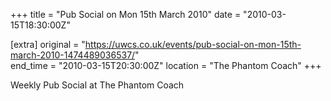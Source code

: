 +++
title = "Pub Social on Mon 15th March 2010"
date = "2010-03-15T18:30:00Z"

[extra]
original = "https://uwcs.co.uk/events/pub-social-on-mon-15th-march-2010-1474489036537/"    
end_time = "2010-03-15T20:30:00Z"
location = "The Phantom Coach"
+++

Weekly Pub Social at The Phantom Coach


